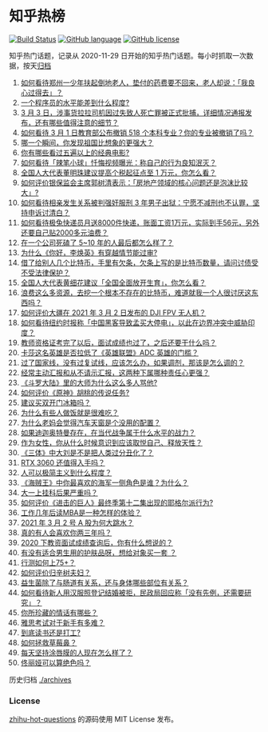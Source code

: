 # 知乎热榜
[![Build Status](https://github.com/ToWeLong/zhihu-hot-questions/workflows/CI/badge.svg)](https://github.com/ToWeLong/zhihu-hot-questions/actions)
[![GitHub language](https://img.shields.io/badge/language-golang-orange.svg)](https://golang.org/)
[![GitHub license](https://img.shields.io/github/license/ToWeLong/zhihu-hot-questions)](https://github.com/ToWeLong/zhihu-hot-questions/blob/main/LICENSE)

知乎热门话题，记录从 2020-11-29 日开始的知乎热门话题。每小时抓取一次数据，按天[归档](./archives)

<!-- BEGIN -->

1. [如何看待郑州一少年扶起倒地老人，垫付的药费要不回来，老人却说：「我良心过得去」？](https://www.zhihu.com/question/447008635)
1. [一个程序员的水平能差到什么程度?](https://www.zhihu.com/question/314644210)
1. [3 月 3 日，涉事货拉拉司机因过失致人死亡罪被正式批捕，详细情况通报发布，还有哪些值得注意的细节？](https://www.zhihu.com/question/447340905)
1. [如何看待 3 月 1 日教育部公布撤销 518 个本科专业？你的专业被撤销了吗？](https://www.zhihu.com/question/447136108)
1. [哪一个瞬间，你发现祖国比想象的更强大？](https://www.zhihu.com/question/446190780)
1. [你有哪些看过五遍以上的经典电影?](https://www.zhihu.com/question/353072809)
1. [如何看待「辣笔小球」忏悔视频曝光：称自己的行为良知泯灭？](https://www.zhihu.com/question/447109721)
1. [全国人大代表董明珠建议提高个税起征点至 1 万元，你怎么看？](https://www.zhihu.com/question/447327072)
1. [如何评价银保监会主席郭树清表示：「房地产领域的核心问题还是泡沫比较大」?](https://www.zhihu.com/question/447159850)
1. [如何看待相亲发生关系被判强奸服刑 3 年男子出狱：宁愿不减刑也不认罪，坚持申诉讨清白？](https://www.zhihu.com/question/447171735)
1. [如何看待极兔快递员月送8000件快递，账面工资1万元，实际到手56元，另外还要自己贴2000多元油费？](https://www.zhihu.com/question/446532924)
1. [在一个公司死磕了 5~10 年的人最后都怎么样了？](https://www.zhihu.com/question/295529432)
1. [为什么《你好，李焕英》有穿越情节能过审?](https://www.zhihu.com/question/443562316)
1. [借了给别人几个比特币，手里有欠条，欠条上写的是比特币数量，请问讨债受不受法律保护？](https://www.zhihu.com/question/445676928)
1. [全国人大代表黄细花建议「全国全面放开生育」，你怎么看？](https://www.zhihu.com/question/447194519)
1. [浪费这么多资源，去挖一个根本不存在的比特币，难道就我一个人很讨厌这东西吗？](https://www.zhihu.com/question/445164512)
1. [如何评价大疆在 2021 年 3 月 2 日发布的 DJI FPV 无人机？](https://www.zhihu.com/question/447275750)
1. [如何看待纽约时报称「中国黑客导致孟买大停电」，以此在边界冲突中威胁印度？](https://www.zhihu.com/question/447177977)
1. [教师资格证考完了以后，面试成绩也过了，之后还要干什么吗？](https://www.zhihu.com/question/329299308)
1. [卡莎这名英雄是否拉低了《英雄联盟》ADC 英雄的门槛？](https://www.zhihu.com/question/446294778)
1. [过了国家线，没有过复试线，应该怎么办，如果调剂，那该是怎么调的？](https://www.zhihu.com/question/443569703)
1. [经常主动汇报和从不请示汇报，这两种下属哪种责任心更强？](https://www.zhihu.com/question/437347222)
1. [《斗罗大陆》里的大师为什么这么多人骂他?](https://www.zhihu.com/question/446240497)
1. [如何评价《原神》胡桃的传说任务?](https://www.zhihu.com/question/447247496)
1. [建议买双开门冰箱吗？](https://www.zhihu.com/question/441027064)
1. [为什么有些人做饭就是很难吃？](https://www.zhihu.com/question/437656087)
1. [为什么老妈会觉得汽车天窗是个没用的配置？](https://www.zhihu.com/question/442784206)
1. [如果迪迦奥特曼存在，在当代战争属于什么水平的战力？](https://www.zhihu.com/question/435360716)
1. [作为女性，你从什么时候意识到应该取悦自己、释放天性？](https://www.zhihu.com/question/446459169)
1. [《三体》中大刘是不是把人类过分丑化了？](https://www.zhihu.com/question/430084545)
1. [RTX 3060 还值得入手吗？](https://www.zhihu.com/question/446808275)
1. [人可以极简主义到什么程度？](https://www.zhihu.com/question/313020218)
1. [《海贼王》中你最喜欢的海军一侧角色是谁？为什么？](https://www.zhihu.com/question/446268378)
1. [大一上挂科后果严重吗？](https://www.zhihu.com/question/312969211)
1. [如何评价《进击的巨人》最终季第十二集出现的耶格尔派行为?](https://www.zhihu.com/question/446957989)
1. [工作几年后读MBA是一种怎样的体验？](https://www.zhihu.com/question/333638016)
1. [2021 年 3 月 2 号 A 股为何大跳水？](https://www.zhihu.com/question/447191930)
1. [真的有人会喜欢你两三年吗？](https://www.zhihu.com/question/445008599)
1. [2020 下教资面试成绩查询后，你有什么想说的？](https://www.zhihu.com/question/447228547)
1. [有没有适合男生用的护肤品呀，想给对象买一套 ？](https://www.zhihu.com/question/313459672)
1. [行测如何上75+？](https://www.zhihu.com/question/356337985)
1. [如何评价归辛树夫妇？](https://www.zhihu.com/question/296356537)
1. [益生菌除了与肠道有关系，还与身体哪些部位有关系？](https://www.zhihu.com/question/36020301)
1. [如何看待新人用汉服照登记结婚被拒，民政局回应称「没有先例，还需要研究」？](https://www.zhihu.com/question/357964987)
1. [你所珍藏的情话有哪些？](https://www.zhihu.com/question/437885856)
1. [雅思考试对于新手有多难？](https://www.zhihu.com/question/37430159)
1. [到底读书还是打工?](https://www.zhihu.com/question/446774786)
1. [如何拯救草莓鼻？](https://www.zhihu.com/question/318162687)
1. [每天坚持涂唇膜的人现在怎么样了？](https://www.zhihu.com/question/292888053)
1. [佟丽娅可以算绝色吗？](https://www.zhihu.com/question/446574843)

<!-- END -->

历史归档 [./archives](./archives)


### License
[zhihu-hot-questions](https://github.com/towelong/zhihu-hot-questions) 的源码使用 MIT License 发布。